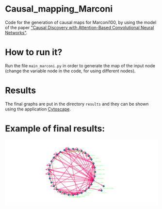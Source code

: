 # Causal_mapping_Marconi
Code for the generation of causal maps for Marconi100, by using the model of the paper ["Causal Discovery with Attention-Based Convolutional Neural Networks"](https://www.mdpi.com/2504-4990/1/1/19).
# How to run it?
Run the file `main_marconi.py` in order to generate the map of the input node (change the variable node in the code, for using different nodes).
# Results
The final graphs are put in the directory `results` and they can be shown using the application [Cytoscape](https://cytoscape.org/).
# Example of final results:
![alt text](https://github.com/LIA-UniBo/Causal_mapping_Marconi/blob/main/results/img/merged_0.8.graphml.png)
